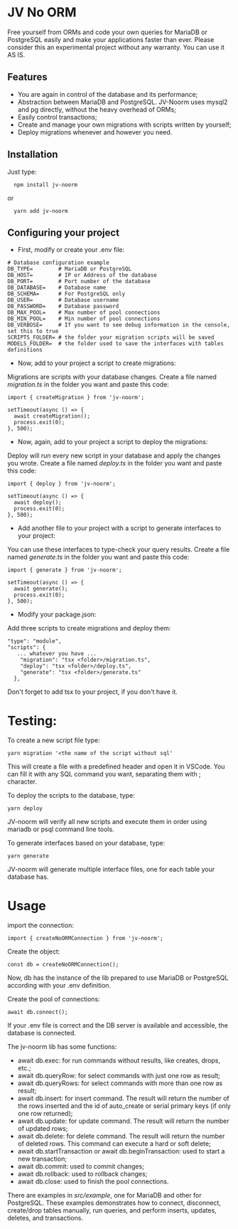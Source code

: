 # JV No ORM

Free yourself from ORMs and code your own queries for MariaDB or PostgreSQL easily and make your applications faster than ever.
Please consider this an experimental project without any warranty. You can use it AS IS.

## Features

- You are again in control of the database and its performance;
- Abstraction between MariaDB and PostgreSQL. JV-Noorm uses mysql2 and pg directly, without the heavy overhead of ORMs;
- Easily control transactions;
- Create and manage your own migrations with scripts written by yourself;
- Deploy migrations whenever and however you need.

## Installation

Just type:

```
  npm install jv-noorm
```

or

```
  yarn add jv-noorm
```

## Configuring your project

- First, modify or create your .env file:

```
# Database configuration example
DB_TYPE=        # MariaDB or PostgreSQL
DB_HOST=        # IP or Address of the database
DB_PORT=        # Port number of the database
DB_DATABASE=    # Database name
DB_SCHEMA=      # For PostgreSQL only
DB_USER=        # Database username
DB_PASSWORD=    # Database password
DB_MAX_POOL=    # Max number of pool connections
DB_MIN_POOL=    # Min number of pool connections
DB_VERBOSE=     # If you want to see debug information in the console, set this to true
SCRIPTS_FOLDER= # the folder your migration scripts will be saved
MODELS_FOLDER=  # the folder used to save the interfaces with tables definitions
```

- Now, add to your project a script to create migrations:

Migrations are scripts with your database changes.
Create a file named _migration.ts_ in the folder you want and paste this code:

```
import { createMigration } from 'jv-noorm';

setTimeout(async () => {
  await createMigration();
  process.exit(0);
}, 500);
```

- Now, again, add to your project a script to deploy the migrations:

Deploy will run every new script in your database and apply the changes you wrote.
Create a file named _deploy.ts_ in the folder you want and paste this code:

```
import { deploy } from 'jv-noorm';

setTimeout(async () => {
  await deploy();
  process.exit(0);
}, 500);
```

- Add another file to your project with a script to generate interfaces to your project:

You can use these interfaces to type-check your query results.
Create a file named _generate.ts_ in the folder you want and paste this code:

```
import { generate } from 'jv-noorm';

setTimeout(async () => {
  await generate();
  process.exit(0);
}, 500);
```

- Modify your package.json:

Add three scripts to create migrations and deploy them:

```
"type": "module",
"scripts": {
   ... whatever you have ...
    "migration": "tsx <folder>/migration.ts",
    "deploy": "tsx <folder>/deploy.ts",
    "generate": "tsx <folder>/generate.ts"
  },
```

Don't forget to add tsx to your project, if you don't have it.

# Testing:

To create a new script file type:

```
yarn migration '<the name of the script without sql'
```

This will create a file with a predefined header and open it in VSCode. You can fill it with any SQL command you want, separating them with ; character.

To deploy the scripts to the database, type:

```
yarn deploy
```

JV-noorm will verify all new scripts and execute them in order using mariadb or psql command line tools.

To generate interfaces based on your database, type:

```
yarn generate
```

JV-noorm will generate multiple interface files, one for each table your database has.

# Usage

import the connection:

```
import { createNoORMConnection } from 'jv-noorm';
```

Create the object:

```
const db = createNoORMConnection();
```

Now, db has the instance of the lib prepared to use MariaDB or PostgreSQL according with your .env definition.

Create the pool of connections:

```
await db.connect();
```

If your .env file is correct and the DB server is available and accessible, the database is connected.

The jv-noorm lib has some functions:

- await db.exec: for run commands without results, like creates, drops, etc.;
- await db.queryRow: for select commands with just one row as result;
- await db.queryRows: for select commands with more than one row as result;
- await db.insert: for insert command. The result will return the number of the rows inserted and the id of auto_create or serial primary keys (if only one row returned);
- await db.update: for update command. The result will return the number of updated rows;
- await db.delete: for delete command. The result will return the number of deleted rows. This command can execute a hard or soft delete;
- await db.startTransaction or await db.beginTransaction: used to start a new transaction;
- await db.commit: used to commit changes;
- await db.rollback: used to rollback changes;
- await db.close: used to finish the pool connections.

There are examples in _src/example_, one for MariaDB and other for PostgreSQL. These examples demonstrates how to connect, disconnect, create/drop tables manually, run queries, and perform inserts, updates, deletes, and transactions.
